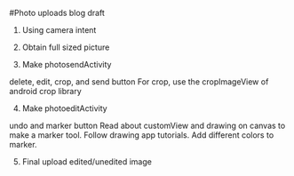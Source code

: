 #Photo uploads blog draft

1) Using camera intent

2) Obtain full sized picture

3) Make photosendActivity

delete, edit, crop, and send button
For crop, use the cropImageView of android crop library

4) Make photoeditActivity

undo and marker button
Read about customView and drawing on canvas to make a marker tool.
Follow drawing app tutorials.
Add different colors to marker.

5) Final upload edited/unedited image
